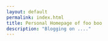 ```yaml
---
layout: default
permalink: index.html
title: Personal Homepage of foo boo
description: "Blogging on ...."
---
```

